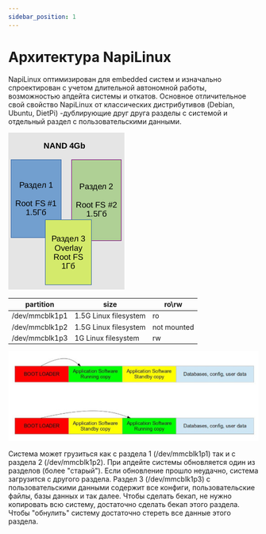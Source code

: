 ```yaml
---
sidebar_position: 1
---
```


# Архитектура NapiLinux

NapiLinux оптимизирован для embedded систем и изначально спроектирован с учетом длительной автономной работы, возможностью апдейта системы и откатов. Основное отличительное свой свойство NapiLinux от классических дистрибутивов (Debian, Ubuntu, DietPi) -дублирующие друг друга разделы с системой и отдельный раздел с пользовательскими данными.

![NapiLinux](img-li/schm1.png)

|partition      | size                  |ro\rw|
|---------------|-----------------------|-----|
|/dev/mmcblk1p1 | 1.5G Linux filesystem | ro  |
|/dev/mmcblk1p2 | 1.5G Linux filesystem | not mounted  |
|/dev/mmcblk1p3 |  1G  Linux filesystem| rw |

![NapiLinux](img-li/p2.jpg)

Система может грузиться как с раздела 1 (/dev/mmcblk1p1) так и с раздела 2 (/dev/mmcblk1p2). При апдейте системы обновляется один из разделов (более "старый"). Если обновление прошло неудачно, система загрузится с другого раздела. Раздел 3 (/dev/mmcblk1p3) с пользовательскими данными содержит все конфиги, пользовательские файлы, базы данных и так далее. Чтобы сделать бекап, не нужно копировать всю систему, достаточно сделать бекап этого раздела. Чтобы "обнулить" систему достаточно стереть все данные этого раздела. 